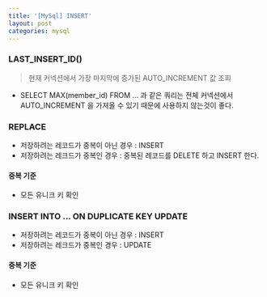 ```yaml
---
title: '[MySql] INSERT'
layout: post
categories: mysql
---
```


### LAST_INSERT_ID()
> 현재 커넥션에서 가장 마지막에 증가된 AUTO_INCREMENT 값 조회

- SELECT MAX(member_id) FROM ... 과  같은 쿼리는 전체 커넥션에서 AUTO_INCREMENT 을 가져올 수 있기 때문에 사용하지 않는것이 좋다.

### REPLACE
- 저장하려는 레코드가 중복이 아닌 경우 : INSERT
- 저장하려는 레크드가 중복인 경우 : 중복된 레코드를 DELETE 하고 INSERT 한다.

#### 중복 기준
- 모든 유니크 키 확인

### INSERT INTO ... ON DUPLICATE KEY UPDATE
- 저장하려는 레코드가 중복이 아닌 경우 : INSERT
- 저장하려는 레크드가 중복인 경우 : UPDATE

#### 중복 기준
- 모든 유니크 키 확인